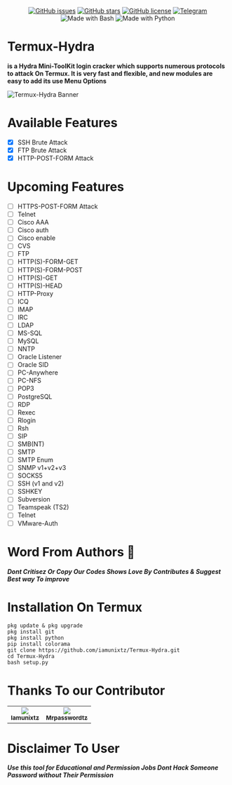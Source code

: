 <p align="center">
  <a href="https://github.com/iamunixtz/Termux-Hydra/issues"><img src="https://img.shields.io/github/issues/iamunixtz/Termux-Hydra.svg" alt="GitHub issues"></a>
  <a href="https://github.com/iamunixtz/Termux-Hydra/stargazers"><img src="https://img.shields.io/github/stars/iamunixtz/Termux-Hydra.svg" alt="GitHub stars"></a>
  <a href="https://github.com/iamunixtz/Termux-Hydra/blob/master/LICENSE"><img src="https://img.shields.io/github/license/iamunixtz/Termux-Hydra.svg" alt="GitHub license"></a>
  <a href="https://t.me/bongocoders"><img src="https://img.shields.io/badge/Join%20Us%20On-Telegram-2599d2.svg" alt="Telegram"></a>
  <img src="https://img.shields.io/badge/Made%20with-Bash-1f425f.svg" alt="Made with Bash">
  <img src="https://img.shields.io/badge/Made%20with-Python-1f425f.svg" alt="Made with Python">
</p>

# Termux-Hydra
**is a Hydra Mini-ToolKit login cracker which supports numerous protocols to attack On Termux. It is very fast and flexible, and new modules are easy to add its use Menu Options**

![Termux-Hydra Banner](https://github.com/iamunixtz/Termux-Hydra/blob/main/banner-image.png)

# Available Features
- [x] SSH Brute Attack
- [x] FTP Brute Attack
- [x] HTTP-POST-FORM Attack

# Upcoming Features
- [ ] HTTPS-POST-FORM Attack
- [ ] Telnet
- [ ] Cisco AAA
- [ ] Cisco auth
- [ ] Cisco enable
- [ ] CVS
- [ ] FTP
- [ ] HTTP(S)-FORM-GET
- [ ] HTTP(S)-FORM-POST
- [ ] HTTP(S)-GET
- [ ] HTTP(S)-HEAD
- [ ] HTTP-Proxy
- [ ] ICQ
- [ ] IMAP
- [ ] IRC
- [ ] LDAP
- [ ] MS-SQL
- [ ] MySQL
- [ ] NNTP
- [ ] Oracle Listener
- [ ] Oracle SID
- [ ] PC-Anywhere
- [ ] PC-NFS
- [ ] POP3
- [ ] PostgreSQL
- [ ] RDP
- [ ] Rexec
- [ ] Rlogin
- [ ] Rsh
- [ ] SIP
- [ ] SMB(NT)
- [ ] SMTP
- [ ] SMTP Enum
- [ ] SNMP v1+v2+v3
- [ ] SOCKS5
- [ ] SSH (v1 and v2)
- [ ] SSHKEY
- [ ] Subversion
- [ ] Teamspeak (TS2)
- [ ] Telnet
- [ ] VMware-Auth

# Word From Authors 📃
***Dont Critisez Or Copy Our Codes Shows Love By Contributes & Suggest Best way To improve***

# Installation On Termux
```
pkg update & pkg upgrade
pkg install git
pkg install python
pip install colorama
git clone https://github.com/iamunixtz/Termux-Hydra.git
cd Termux-Hydra
bash setup.py
```
# Thanks To our Contributor 
<table>
  <tr align="center">
    <td><a href="https://github.com/iamunixtz"><img src="https://avatars.githubusercontent.com/u/152855414?v=4)" /><br /><sub><b>Iamunixtz</b></sub></a></td>

  <td><a href="https://github.com/Mrpasswordtz"><img src="https://avatars.githubusercontent.com/u/104827262?v=4" /><br /><sub><b>Mrpasswordtz</b></sub></a></td>
  </tr>
  </table>

# Disclaimer To User 
***Use this tool for Educational and Permission Jobs Dont Hack Someone Password without Their Permission***
